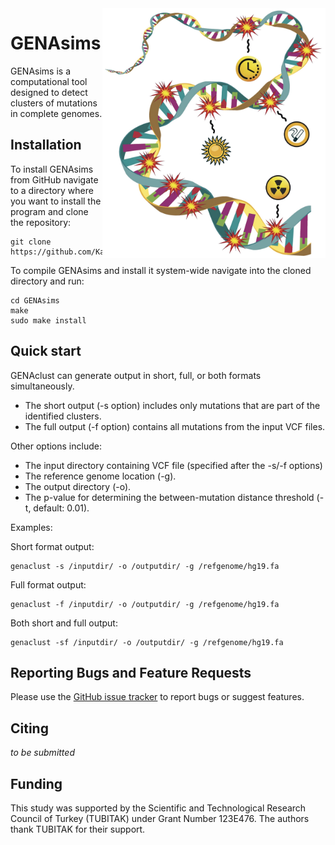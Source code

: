 <img src="docs/genasims_logo.jpg" alt="logo" title="GENAsims logo" height="400" align="right" />

# GENAsims

GENAsims is a computational tool designed to detect clusters of mutations in complete genomes. 

## Installation

To install GENAsims from GitHub navigate to a directory where you want to install the program and clone the repository:
```
git clone https://github.com/KazanovLab/GENAsims
```

To compile GENAsims and install it system-wide navigate into the cloned directory and run:
```
cd GENAsims
make
sudo make install
```

## Quick start

GENAclust can generate output in short, full, or both formats simultaneously.
* The short output (-s option) includes only mutations that are part of the identified clusters.
* The full output (-f option) contains all mutations from the input VCF files.

Other options include:
* The input directory containing VCF file (specified after the -s/-f options)
* The reference genome location (-g).
* The output directory (-o).
* The p-value for determining the between-mutation distance threshold (-t, default: 0.01).

Examples:

Short format output:
```
genaclust -s /inputdir/ -o /outputdir/ -g /refgenome/hg19.fa
```

Full format output:
```
genaclust -f /inputdir/ -o /outputdir/ -g /refgenome/hg19.fa
```

Both short and full output:
```
genaclust -sf /inputdir/ -o /outputdir/ -g /refgenome/hg19.fa
```

## Reporting Bugs and Feature Requests
Please use the [GitHub issue tracker](https://github.com/KazanovLab/GENAsims/issues) to report bugs or suggest features.

## Citing
*to be submitted*

## Funding
This study was supported by the Scientific and Technological Research Council of Turkey (TUBITAK) under Grant Number 123E476. The authors thank TUBITAK for their support. 

